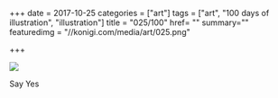 +++
date = 2017-10-25
categories = ["art"]
tags = ["art", "100 days of illustration", "illustration"]
title = "025/100"
href= ""
summary=""
featuredimg = "//konigi.com/media/art/025.png"

+++

<img src="//konigi.com/media/art/025.png" />

Say Yes
